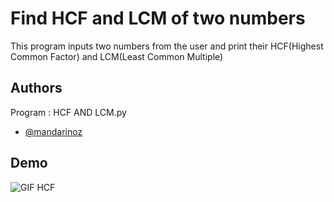 # Find HCF and LCM of two numbers

This program inputs two numbers from the user and print their HCF(Highest Common Factor) and LCM(Least Common Multiple)
## Authors
Program : HCF AND LCM.py
- [@mandarinoz](https://www.github.com/mandarinoz)

## Demo
![GIF HCF](https://user-images.githubusercontent.com/122726886/214234197-a87cb67a-ac7e-4ad1-8fee-8d3acc5d956d.gif)

